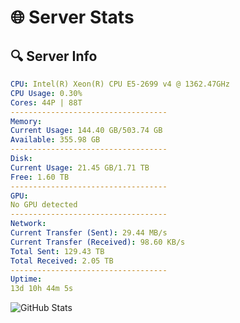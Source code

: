# 🌐 Server Stats
## 🔍 Server Info
```yaml
CPU: Intel(R) Xeon(R) CPU E5-2699 v4 @ 1362.47GHz
CPU Usage: 0.30%
Cores: 44P | 88T
-----------------------------------
Memory:
Current Usage: 144.40 GB/503.74 GB
Available: 355.98 GB
-----------------------------------
Disk:
Current Usage: 21.45 GB/1.71 TB
Free: 1.60 TB
-----------------------------------
GPU:
No GPU detected
-----------------------------------
Network:
Current Transfer (Sent): 29.44 MB/s
Current Transfer (Received): 98.60 KB/s
Total Sent: 129.43 TB
Total Received: 2.05 TB
-----------------------------------
Uptime:
13d 10h 44m 5s
```
![GitHub Stats](https://img.shields.io/badge/Updated-2025-02-21_09:27:23-blue)